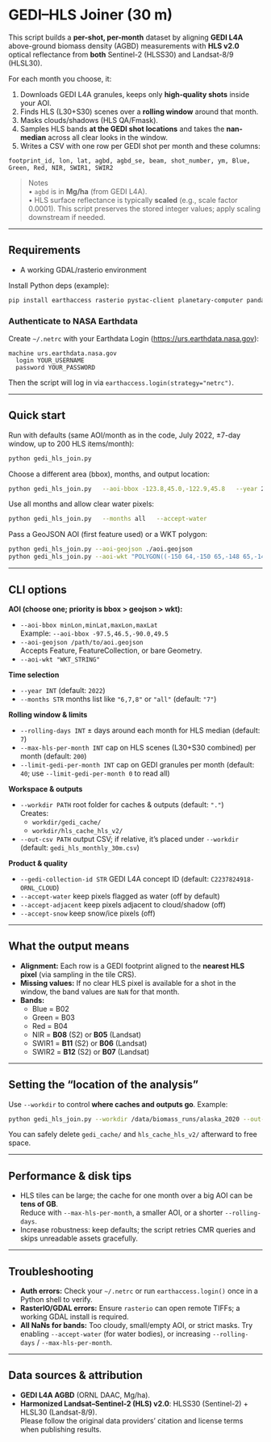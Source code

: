 # GEDI–HLS Joiner (30 m)

This script builds a **per-shot, per-month** dataset by aligning **GEDI L4A** above-ground biomass density (AGBD) measurements with **HLS v2.0** optical reflectance from **both** Sentinel-2 (HLSS30) and Landsat-8/9 (HLSL30).

For each month you choose, it:
1. Downloads GEDI L4A granules, keeps only **high-quality shots** inside your AOI.
2. Finds HLS (L30+S30) scenes over a **rolling window** around that month.
3. Masks clouds/shadows (HLS QA/Fmask).
4. Samples HLS bands **at the GEDI shot locations** and takes the **nan-median** across all clear looks in the window.
5. Writes a CSV with one row per GEDI shot per month and these columns:

`footprint_id, lon, lat, agbd, agbd_se, beam, shot_number, ym, Blue, Green, Red, NIR, SWIR1, SWIR2`

> Notes  
> • `agbd` is in **Mg/ha** (from GEDI L4A).  
> • HLS surface reflectance is typically **scaled** (e.g., scale factor 0.0001). This script preserves the stored integer values; apply scaling downstream if needed.

---

## Requirements
- A working GDAL/rasterio environment

Install Python deps (example):
```bash
pip install earthaccess rasterio pystac-client planetary-computer pandas numpy h5py netCDF4 shapely tqdm requests python-dateutil
```

### Authenticate to NASA Earthdata
Create `~/.netrc` with your Earthdata Login (https://urs.earthdata.nasa.gov):
```
machine urs.earthdata.nasa.gov
  login YOUR_USERNAME
  password YOUR_PASSWORD
```
Then the script will log in via `earthaccess.login(strategy="netrc")`.

---

## Quick start

Run with defaults (same AOI/month as in the code, July 2022, ±7-day window, up to 200 HLS items/month):
```bash
python gedi_hls_join.py
```

Choose a different area (bbox), months, and output location:
```bash
python gedi_hls_join.py   --aoi-bbox -123.8,45.0,-122.9,45.8   --year 2021 --months 6,7,8   --workdir ./work_pnw   --out-csv biomass_join_2021_summer.csv
```

Use all months and allow clear water pixels:
```bash
python gedi_hls_join.py   --months all   --accept-water
```

Pass a GeoJSON AOI (first feature used) or a WKT polygon:
```bash
python gedi_hls_join.py --aoi-geojson ./aoi.geojson
python gedi_hls_join.py --aoi-wkt "POLYGON((-150 64,-150 65,-148 65,-148 64,-150 64))"
```

---

## CLI options

**AOI (choose one; priority is bbox > geojson > wkt):**
- `--aoi-bbox minLon,minLat,maxLon,maxLat`  
  Example: `--aoi-bbox -97.5,46.5,-90.0,49.5`
- `--aoi-geojson /path/to/aoi.geojson`  
  Accepts Feature, FeatureCollection, or bare Geometry.
- `--aoi-wkt "WKT_STRING"`

**Time selection**
- `--year INT` (default: `2022`)
- `--months STR` months list like `"6,7,8"` or `"all"` (default: `"7"`)

**Rolling window & limits**
- `--rolling-days INT` ± days around each month for HLS median (default: `7`)
- `--max-hls-per-month INT` cap on HLS scenes (L30+S30 combined) per month (default: `200`)
- `--limit-gedi-per-month INT` cap on GEDI granules per month (default: `40`; use `--limit-gedi-per-month 0` to read all)

**Workspace & outputs**
- `--workdir PATH` root folder for caches & outputs (default: `"."`)  
  Creates:
  - `workdir/gedi_cache/`
  - `workdir/hls_cache_hls_v2/`
- `--out-csv PATH` output CSV; if relative, it’s placed under `--workdir` (default: `gedi_hls_monthly_30m.csv`)

**Product & quality**
- `--gedi-collection-id STR` GEDI L4A concept ID (default: `C2237824918-ORNL_CLOUD`)
- `--accept-water` keep pixels flagged as water (off by default)
- `--accept-adjacent` keep pixels adjacent to cloud/shadow (off)
- `--accept-snow` keep snow/ice pixels (off)

---

## What the output means

- **Alignment:** Each row is a GEDI footprint aligned to the **nearest HLS pixel** (via sampling in the tile CRS).
- **Missing values:** If no clear HLS pixel is available for a shot in the window, the band values are `NaN` for that month.
- **Bands:**  
  - Blue = B02  
  - Green = B03  
  - Red = B04  
  - NIR = **B08** (S2) or **B05** (Landsat)  
  - SWIR1 = **B11** (S2) or **B06** (Landsat)  
  - SWIR2 = **B12** (S2) or **B07** (Landsat)

---

## Setting the “location of the analysis”

Use `--workdir` to control **where caches and outputs go**. Example:
```bash
python gedi_hls_join.py --workdir /data/biomass_runs/alaska_2020 --out-csv alaska_2020.csv
```
You can safely delete `gedi_cache/` and `hls_cache_hls_v2/` afterward to free space.

---

## Performance & disk tips

- HLS tiles can be large; the cache for one month over a big AOI can be **tens of GB**.  
  Reduce with `--max-hls-per-month`, a smaller AOI, or a shorter `--rolling-days`.
- Increase robustness: keep defaults; the script retries CMR queries and skips unreadable assets gracefully.

---

## Troubleshooting

- **Auth errors:** Check your `~/.netrc` or run `earthaccess.login()` once in a Python shell to verify.
- **RasterIO/GDAL errors:** Ensure `rasterio` can open remote TIFFs; a working GDAL install is required.
- **All NaNs for bands:** Too cloudy, small/empty AOI, or strict masks. Try enabling `--accept-water` (for water bodies), or increasing `--rolling-days` / `--max-hls-per-month`.

---

## Data sources & attribution

- **GEDI L4A AGBD** (ORNL DAAC, Mg/ha).  
- **Harmonized Landsat–Sentinel-2 (HLS) v2.0**: HLSS30 (Sentinel-2) + HLSL30 (Landsat-8/9).  
Please follow the original data providers’ citation and license terms when publishing results.
